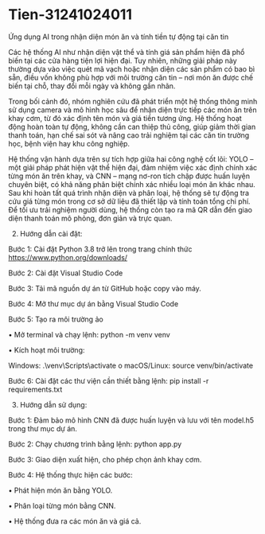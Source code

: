 # Tien-31241024011
Ứng dụng AI trong nhận diện món ăn và tính tiền tự động tại căn tin

Các hệ thống AI như nhận diện vật thể và tính giá sản phẩm hiện đã phổ biến tại các cửa hàng tiện lợi hiện đại. Tuy nhiên, những giải pháp này thường dựa vào việc quét mã vạch hoặc nhận diện các sản phẩm có bao bì sẵn, điều vốn không phù hợp với môi trường căn tin – nơi món ăn được chế biến tại chỗ, thay đổi mỗi ngày và không gắn nhãn.

Trong bối cảnh đó, nhóm nghiên cứu đã phát triển một hệ thống thông minh sử dụng camera và mô hình học sâu để nhận diện trực tiếp các món ăn trên khay cơm, từ đó xác định tên món và giá tiền tương ứng. Hệ thống hoạt động hoàn toàn tự động, không cần can thiệp thủ công, giúp giảm thời gian thanh toán, hạn chế sai sót và nâng cao trải nghiệm tại các căn tin trường học, bệnh viện hay khu công nghiệp.

Hệ thống vận hành dựa trên sự tích hợp giữa hai công nghệ cốt lõi: YOLO – một giải pháp phát hiện vật thể hiện đại, đảm nhiệm việc xác định chính xác từng món ăn trên khay, và CNN – mạng nơ-ron tích chập được huấn luyện chuyên biệt, có khả năng phân biệt chính xác nhiều loại món ăn khác nhau. Sau khi hoàn tất quá trình nhận diện và phân loại, hệ thống sẽ tự động tra cứu giá từng món trong cơ sở dữ liệu đã thiết lập và tính toán tổng chi phí. Để tối ưu trải nghiệm người dùng, hệ thống còn tạo ra mã QR dẫn đến giao diện thanh toán mô phỏng, đơn giản và trực quan.

2. Hướng dẫn cài đặt:

Bước 1: Cài đặt Python 3.8 trở lên trong trang chính thức https://www.python.org/downloads/

Bước 2: Cài đặt Visual Studio Code 

Bước 3: Tải mã nguồn dự án từ GitHub hoặc copy vào máy.

Bước 4: Mở thư mục dự án bằng Visual Studio Code

Bước 5: Tạo ra môi trường ảo 

• Mở terminal và chạy lệnh: python -m venv venv

• Kích hoạt môi trường:

 Windows: .\venv\Scripts\activate o macOS/Linux: source venv/bin/activate

Bước 6: Cài đặt các thư viện cần thiết bằng lệnh: pip install -r requirements.txt

3. Hướng dẫn sử dụng:

Bước 1: Đảm bảo mô hình CNN đã được huấn luyện và lưu với tên model.h5 trong thư mục dự án.

Bước 2: Chạy chương trình bằng lệnh: python app.py

Bước 3: Giao diện xuất hiện, cho phép chọn ảnh khay cơm.

Bước 4: Hệ thống thực hiện các bước:

• Phát hiện món ăn bằng YOLO.

• Phân loại từng món bằng CNN.

• Hệ thống đưa ra các món ăn và giá cả.
